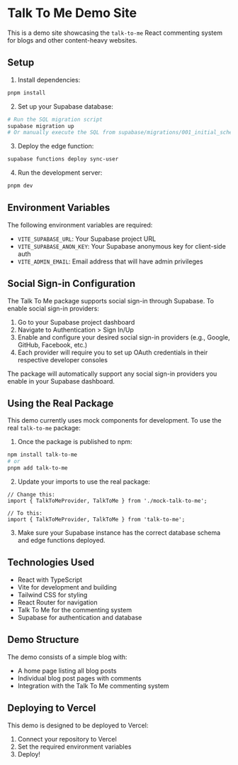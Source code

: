 # Talk To Me Demo Site

This is a demo site showcasing the `talk-to-me` React commenting system for blogs and other content-heavy websites.

## Setup

1. Install dependencies:

```bash
pnpm install
```

2. Set up your Supabase database:

```bash
# Run the SQL migration script
supabase migration up
# Or manually execute the SQL from supabase/migrations/001_initial_schema.sql
```

3. Deploy the edge function:

```bash
supabase functions deploy sync-user
```

4. Run the development server:

```bash
pnpm dev
```

## Environment Variables

The following environment variables are required:

- `VITE_SUPABASE_URL`: Your Supabase project URL
- `VITE_SUPABASE_ANON_KEY`: Your Supabase anonymous key for client-side auth
- `VITE_ADMIN_EMAIL`: Email address that will have admin privileges

## Social Sign-in Configuration

The Talk To Me package supports social sign-in through Supabase. To enable social sign-in providers:

1. Go to your Supabase project dashboard
2. Navigate to Authentication > Sign In/Up
3. Enable and configure your desired social sign-in providers (e.g., Google, GitHub, Facebook, etc.)
4. Each provider will require you to set up OAuth credentials in their respective developer consoles

The package will automatically support any social sign-in providers you enable in your Supabase dashboard.

## Using the Real Package

This demo currently uses mock components for development. To use the real `talk-to-me` package:

1. Once the package is published to npm:

```bash
npm install talk-to-me
# or
pnpm add talk-to-me
```

2. Update your imports to use the real package:

```tsx
// Change this:
import { TalkToMeProvider, TalkToMe } from './mock-talk-to-me';

// To this:
import { TalkToMeProvider, TalkToMe } from 'talk-to-me';
```

3. Make sure your Supabase instance has the correct database schema and edge functions deployed.

## Technologies Used

- React with TypeScript
- Vite for development and building
- Tailwind CSS for styling
- React Router for navigation
- Talk To Me for the commenting system
- Supabase for authentication and database

## Demo Structure

The demo consists of a simple blog with:

- A home page listing all blog posts
- Individual blog post pages with comments
- Integration with the Talk To Me commenting system

## Deploying to Vercel

This demo is designed to be deployed to Vercel:

1. Connect your repository to Vercel
2. Set the required environment variables
3. Deploy!
